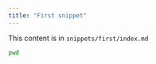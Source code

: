 ```yaml
---
title: "First snippet"
---
```


This content is in `snippets/first/index.md`

```sh
pwd
```
